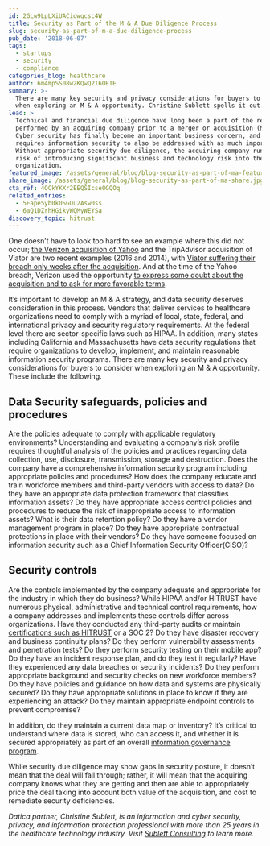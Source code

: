 ```yaml
---
id: 2GLw9LpLXiUACiowqcsc4W
title: Security as Part of the M & A Due Diligence Process
slug: security-as-part-of-m-a-due-diligence-process
pub_date: '2018-06-07'
tags:
  - startups
  - security
  - compliance
categories_blog: healthcare
author: 6m4mpSS08w2KQwQ2I6OEIE
summary: >-
  There are many key security and privacy considerations for buyers to consider
  when exploring an M & A opportunity. Christine Sublett spells it out.
lead: >
  Technical and financial due diligence have long been a part of the review
  performed by an acquiring company prior to a merger or acquisition (M & A).
  Cyber security has finally become an important business concern, and this
  requires information security to also be addressed with as much importance.
  Without appropriate security due diligence, the acquiring company runs the
  risk of introducing significant business and technology risk into their
  organization. 
featured_image: /assets/general/blog/blog-security-as-part-of-ma-featured.jpg
share_image: /assets/general/blog/blog-security-as-part-of-ma-share.jpg
cta_ref: 4OCkYKXr2EEQSIcse0GQOq
related_entries:
  - 5Eape5yb0k0SGOu2Asw0ss
  - 6aQ1DZrhHGikyWQMyWEYSa
discovery_topic: hitrust
---
```


One doesn’t have to look too hard to see an example where this did not occur; [the Verizon acquisition of Yahoo](https://www.nytimes.com/2016/09/23/technology/yahoo-hackers.html) and the TripAdvisor acquisition of Viator are two recent examples (2016 and 2014), with [Viator suffering their breach only weeks after the acquisition](https://thehackernews.com/2014/09/tripadvisors-viator-hit-by-massive-14_24.html). And at the time of the Yahoo breach, Verizon used the opportunity [to express some doubt about the acquisition and to ask for more favorable terms](https://www.reuters.com/article/us-yahoo-m-a-verizon-idUSKBN14P215).  

It’s important to develop an M & A strategy, and data security deserves consideration in this process. Vendors that deliver services to healthcare organizations need to comply with a myriad of local, state, federal, and international privacy and security regulatory requirements. At the federal level there are sector-specific laws such as HIPAA. In addition, many states including California and Massachusetts have data security regulations that require organizations to develop, implement, and maintain reasonable information security programs. There are many key security and privacy considerations for buyers to consider when exploring an M & A opportunity. These include the following.

## Data Security safeguards, policies and procedures

Are the policies adequate to comply with applicable regulatory environments? Understanding and evaluating a company’s risk profile requires thoughtful analysis of the policies and practices regarding data collection, use, disclosure, transmission, storage and destruction. Does the company have a comprehensive information security program including appropriate policies and procedures? How does the company educate and train workforce members and third-party vendors with access to data? Do they have an appropriate data protection framework that classifies information assets? Do they have appropriate access control policies and procedures to reduce the risk of inappropriate access to information assets? What is their data retention policy? Do they have a vendor management program in place? Do they have appropriate contractual protections in place with their vendors? Do they have someone focused on information security such as a Chief Information Security Officer(CISO)? 

## Security controls 

Are the controls implemented by the company adequate and appropriate for the industry in which they do business? While HIPAA and/or HITRUST have numerous physical, administrative and technical control requirements, how a company addresses and implements these controls differ across organizations. Have they conducted any third-party audits or maintain [certifications such as HITRUST](https://datica.com/discover/hitrust/) or a SOC 2? Do they have disaster recovery and business continuity plans? Do they perform vulnerability assessments and penetration tests? Do they perform security testing on their mobile app? Do they have an incident response plan, and do they test it regularly? Have they experienced any data breaches or security incidents? Do they perform appropriate background and security checks on new workforce members? Do they have policies and guidance on how data and systems are physically secured? Do they have appropriate solutions in place to know if they are experiencing an attack? Do they maintain appropriate endpoint controls to prevent compromise?

In addition, do they maintain a current data map or inventory? It’s critical to understand where data is stored, who can access it, and whether it is secured appropriately as part of an overall [information governance program](https://datica.com/blog/information-governance-survey-shows-benefits-in-compliance/). 

While security due diligence may show gaps in security posture, it doesn’t mean that the deal will fall through; rather, it will mean that the acquiring company knows what they are getting and then are able to appropriately price the deal taking into account both value of the acquisition, and cost to remediate security deficiencies.

*Datica partner, Christine Sublett, is an information and cyber security, privacy, and information protection professional with more than 25 years in the healthcare technology industry. Visit [Sublett Consulting](https://www.sublettconsulting.com/) to learn more.*


  